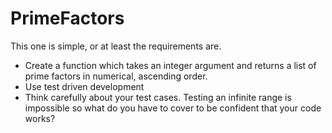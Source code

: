 # PrimeFactors

This one is simple, or at least the requirements are.
* Create a function which takes an integer argument and returns a list of prime factors in numerical, ascending order.
* Use test driven development
* Think carefully about your test cases. Testing an infinite range is impossible so what do you have to cover to be confident that your code works?
